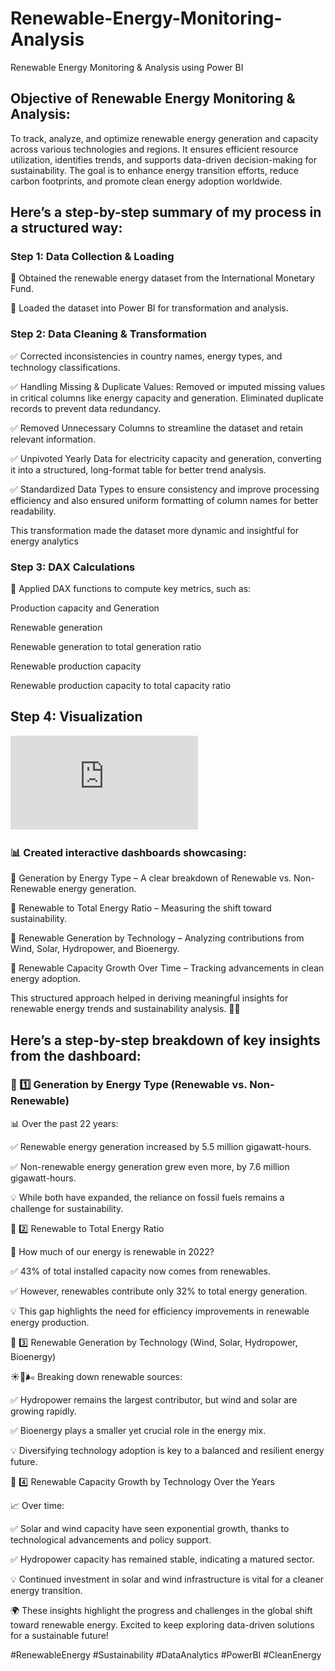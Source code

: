 # Renewable-Energy-Monitoring-Analysis
Renewable Energy Monitoring &amp; Analysis using Power BI

## Objective of Renewable Energy Monitoring & Analysis:

To track, analyze, and optimize renewable energy generation and capacity across various technologies and regions. It ensures efficient resource utilization, identifies trends, and supports data-driven decision-making for sustainability. The goal is to enhance energy transition efforts, reduce carbon footprints, and promote clean energy adoption worldwide.



## Here’s a step-by-step summary of my process in a structured way:



### Step 1: Data Collection & Loading

🔹 Obtained the renewable energy dataset from the International Monetary Fund.

 🔹 Loaded the dataset into Power BI for transformation and analysis.



### Step 2: Data Cleaning & Transformation

✅ Corrected inconsistencies in country names, energy types, and technology classifications.

✅ Handling Missing & Duplicate Values: Removed or imputed missing values in critical columns like energy capacity and generation. Eliminated duplicate records to prevent data redundancy.

✅ Removed Unnecessary Columns to streamline the dataset and retain relevant information.

 ✅ Unpivoted Yearly Data for electricity capacity and generation, converting it into a structured, long-format table for better trend analysis.

 ✅ Standardized Data Types to ensure consistency and improve processing efficiency  and also ensured uniform formatting of column names for better readability.

This transformation made the dataset more dynamic and insightful for energy analytics



### Step 3: DAX Calculations

🔢 Applied DAX functions to compute key metrics, such as:

Production capacity and Generation

Renewable generation 

Renewable generation to total generation ratio

Renewable production capacity 

Renewable production capacity to total capacity ratio



## Step 4: Visualization
![Renewable energy dashboard Image](https://github.com/rupeshkr-in/Renewable-Energy-Monitoring-Analysis/blob/main/renewable%20energy%20monitoring%20analysis.pdf)

### 📊 Created interactive dashboards showcasing:

 🔹 Generation by Energy Type – A clear breakdown of Renewable vs. Non-Renewable energy generation.

 🔹 Renewable to Total Energy Ratio – Measuring the shift toward sustainability.

 🔹 Renewable Generation by Technology – Analyzing contributions from Wind, Solar, Hydropower, and Bioenergy.

 🔹 Renewable Capacity Growth Over Time – Tracking advancements in clean energy adoption.

This structured approach helped in deriving meaningful insights for renewable energy trends and sustainability analysis. 🌱🚀



## Here’s a step-by-step breakdown of key insights from the dashboard: 



### 🔹 1️⃣ Generation by Energy Type (Renewable vs. Non-Renewable)

 📊 Over the past 22 years:

 ✅ Renewable energy generation increased by 5.5 million gigawatt-hours.

 ✅ Non-renewable energy generation grew even more, by 7.6 million gigawatt-hours.

 💡 While both have expanded, the reliance on fossil fuels remains a challenge for sustainability.

🔹 2️⃣ Renewable to Total Energy Ratio

 🌱 How much of our energy is renewable in 2022?

 ✅ 43% of total installed capacity now comes from renewables.

 ✅ However, renewables contribute only 32% to total energy generation.

 💡 This gap highlights the need for efficiency improvements in renewable energy production.

🔹 3️⃣ Renewable Generation by Technology (Wind, Solar, Hydropower, Bioenergy)

 ☀️🌊🌬️ Breaking down renewable sources:

 ✅ Hydropower remains the largest contributor, but wind and solar are growing rapidly.

 ✅ Bioenergy plays a smaller yet crucial role in the energy mix.

 💡 Diversifying technology adoption is key to a balanced and resilient energy future.

🔹 4️⃣ Renewable Capacity Growth by Technology Over the Years

 📈 Over time:

 ✅ Solar and wind capacity have seen exponential growth, thanks to technological advancements and policy support.

 ✅ Hydropower capacity has remained stable, indicating a matured sector.

 💡 Continued investment in solar and wind infrastructure is vital for a cleaner energy transition.

🌍 These insights highlight the progress and challenges in the global shift toward renewable energy. Excited to keep exploring data-driven solutions for a sustainable future!

#RenewableEnergy #Sustainability #DataAnalytics #PowerBI #CleanEnergy
